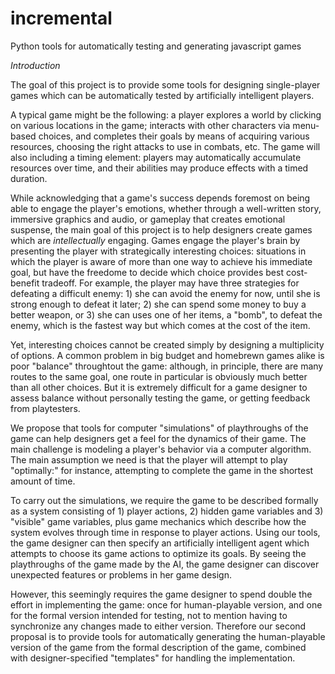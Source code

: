 # incremental
Python tools for automatically testing and generating javascript games

*Introduction*

The goal of this project is to provide some tools for designing single-player games which can be
automatically tested by artificially intelligent players.

A typical game might be the following: a player explores a world by clicking on various locations in the game;
interacts with other characters via menu-based choices, and completes their goals by means of acquiring various
resources, choosing the right attacks to use in combats, etc.  The game will also including a timing element:
players may automatically accumulate resources over time, and their abilities may produce effects with a timed
duration.

While acknowledging that a game's success depends foremost on being able to engage the player's emotions, whether through a well-written story, immersive graphics and audio, or gameplay that creates emotional suspense,
the main goal of this project is to help designers create games which are *intellectually* engaging.
Games engage the player's brain by presenting the player with strategically interesting choices:
situations in which the player is aware of more than one way to achieve his immediate goal, but have the freedome to decide which choice provides best cost-benefit tradeoff.  For example, the player may have three
strategies for defeating a difficult enemy: 1) she can avoid the enemy for now, until she is strong enough to defeat it later; 2) she can spend some money to buy a better weapon,
or 3) she can uses one of her items, a "bomb", to defeat the enemy, which is the fastest way but which comes at the cost of the item.

Yet, interesting choices cannot be created simply by designing a multiplicity of options.
A common problem in big budget and homebrewn games alike is poor "balance" throughtout the game:
although, in principle, there are many routes to the same goal, one route in particular
is obviously much better than all other choices.  But it is extremely difficult for a game designer
to assess balance without personally testing the game, or getting feedback from playtesters.

We propose that tools for computer "simulations" of playthroughs of the game can help designers get a feel
for the dynamics of their game.  The main challenge is modeling a player's behavior via
a computer algorithm.  The main assumption we need is that the player will attempt to play "optimally:"
for instance, attempting to complete the game in the shortest amount of time.

To carry out the simulations, we require the game to be described formally as a system
consisting of 1) player actions, 2) hidden game variables and 3) "visible" game variables,
plus game mechanics which describe how the system evolves through time in response to player actions.
Using our tools, the game designer can then specify an artificially intelligent agent
which attempts to choose its game actions to optimize its goals.  By seeing the
playthroughs of the game made by the AI, the game designer can discover unexpected features or
problems in her game design.

However, this seemingly requires the game designer to spend double the effort in implementing the game:
once for human-playable version, and one for the formal version intended for testing, not to mention
having to synchronize any changes made to either version.  Therefore our second proposal is
to provide tools for automatically generating the human-playable version of the game from
the formal description of the game, combined with designer-specified "templates" for handling the implementation.


